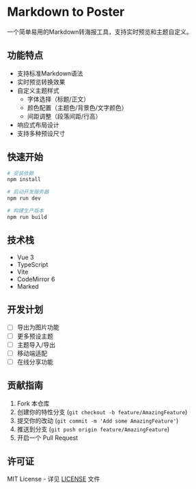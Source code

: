 # Markdown to Poster

一个简单易用的Markdown转海报工具，支持实时预览和主题自定义。

## 功能特点

- 支持标准Markdown语法
- 实时预览转换效果
- 自定义主题样式
  - 字体选择（标题/正文）
  - 颜色配置（主题色/背景色/文字颜色）
  - 间距调整（段落间距/行高）
- 响应式布局设计
- 支持多种预设尺寸

## 快速开始

```bash
# 安装依赖
npm install

# 启动开发服务器
npm run dev

# 构建生产版本
npm run build
```

## 技术栈

- Vue 3
- TypeScript
- Vite
- CodeMirror 6
- Marked

## 开发计划

- [ ] 导出为图片功能
- [ ] 更多预设主题
- [ ] 主题导入/导出
- [ ] 移动端适配
- [ ] 在线分享功能

## 贡献指南

1. Fork 本仓库
2. 创建你的特性分支 (`git checkout -b feature/AmazingFeature`)
3. 提交你的改动 (`git commit -m 'Add some AmazingFeature'`)
4. 推送到分支 (`git push origin feature/AmazingFeature`)
5. 开启一个 Pull Request

## 许可证

MIT License - 详见 [LICENSE](LICENSE) 文件
